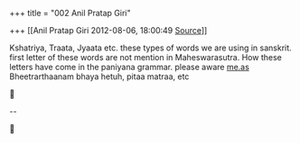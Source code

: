 +++
title = "002 Anil Pratap Giri"

+++
[[Anil Pratap Giri	2012-08-06, 18:00:49 [Source](https://groups.google.com/g/bvparishat/c/PiZ0N9B9px0)]]



Kshatriya, Traata, Jyaata etc. these types of words we are using in sanskrit. first letter of these words are not mention in Maheswarasutra. How these letters have come in the paniyana grammar. please aware [me.as](http://me.as) Bheetrarthaanam bhaya hetuh, pitaa matraa, etc



--  



